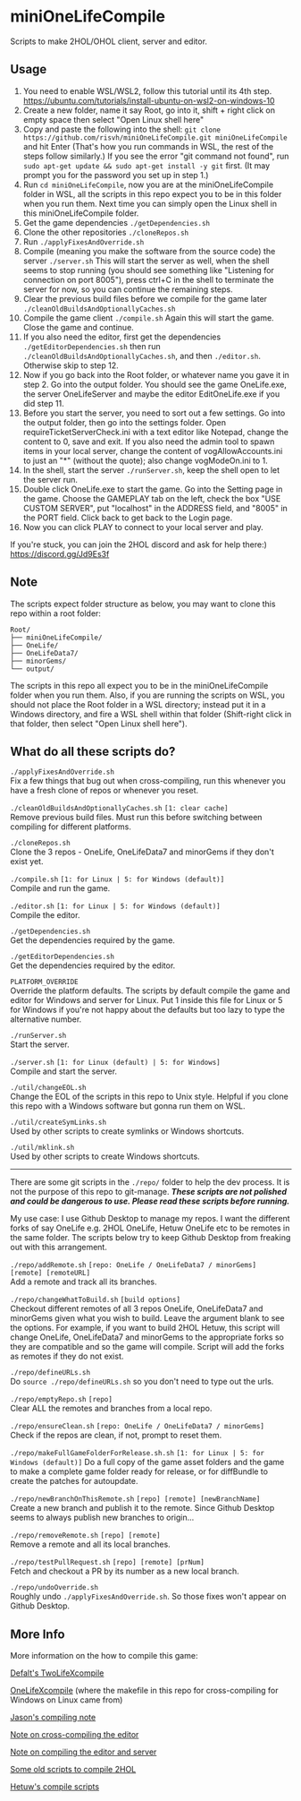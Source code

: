 # miniOneLifeCompile

Scripts to make 2HOL/OHOL client, server and editor.

## Usage

1. You need to enable WSL/WSL2, follow this tutorial until its 4th step. https://ubuntu.com/tutorials/install-ubuntu-on-wsl2-on-windows-10
2. Create a new folder, name it say Root, go into it, shift + right click on empty space then select "Open Linux shell here"
3. Copy and paste the following into the shell: `git clone https://github.com/risvh/miniOneLifeCompile.git miniOneLifeCompile` and hit Enter (That's how you run commands in WSL, the rest of the steps follow similarly.) If you see the error "git command not found", run `sudo apt-get update && sudo apt-get install -y git` first. (It may prompt you for the password you set up in step 1.)
4. Run `cd miniOneLifeCompile`, now you are at the miniOneLifeCompile folder in WSL, all the scripts in this repo expect you to be in this folder when you run them. Next time you can simply open the Linux shell in this miniOneLifeCompile folder.
5. Get the game dependencies `./getDependencies.sh`
6. Clone the other repositories `./cloneRepos.sh`
7. Run `./applyFixesAndOverride.sh`
8. Compile (meaning you make the software from the source code) the server `./server.sh` This will start the server as well, when the shell seems to stop running (you should see something like "Listening for connection on port 8005"), press ctrl+C in the shell to terminate the server for now, so you can continue the remaining steps.
9. Clear the previous build files before we compile for the game later `./cleanOldBuildsAndOptionallyCaches.sh`
10. Compile the game client `./compile.sh` Again this will start the game. Close the game and continue.
11. If you also need the editor, first get the dependencies `./getEditorDependencies.sh` then run  `./cleanOldBuildsAndOptionallyCaches.sh`, and then `./editor.sh`. Otherwise skip to step 12.
12. Now if you go back into the Root folder, or whatever name you gave it in step 2. Go into the output folder. You should see the game OneLife.exe, the server OneLifeServer and maybe the editor EditOneLife.exe if you did step 11.
13. Before you start the server, you need to sort out a few settings. Go into the output folder, then go into the settings folder. Open requireTicketServerCheck.ini with a text editor like Notepad, change the content to 0, save and exit. If you also need the admin tool to spawn items in your local server, change the content of vogAllowAccounts.ini to just an "*" (without the quote); also change vogModeOn.ini to 1.
13. In the shell, start the server `./runServer.sh`, keep the shell open to let the server run.
14. Double click OneLife.exe to start the game. Go into the Setting page in the game. Choose the GAMEPLAY tab on the left, check the box "USE CUSTOM SERVER", put "localhost" in the ADDRESS field, and "8005" in the PORT field. Click back to get back to the Login page.
15. Now you can click PLAY to connect to your local server and play.

If you're stuck, you can join the 2HOL discord and ask for help there:) https://discord.gg/Jd9Es3f


## Note 

The scripts expect folder structure as below, you may want to clone this repo within a root folder:
```
Root/
├── miniOneLifeCompile/
├── OneLife/
├── OneLifeData7/
├── minorGems/
└── output/
```

The scripts in this repo all expect you to be in the miniOneLifeCompile folder when you run them. Also, if you are running the scripts on WSL, you should not place the Root folder in a WSL directory; instead put it in a Windows directory, and fire a WSL shell within that folder (Shift-right click in that folder, then select "Open Linux shell here").

## What do all these scripts do?

`./applyFixesAndOverride.sh`  
Fix a few things that bug out when cross-compiling, run this whenever you have a fresh clone of repos or whenever you reset.

`./cleanOldBuildsAndOptionallyCaches.sh` `[1: clear cache]`  
Remove previous build files. Must run this before switching between compiling for different platforms.

`./cloneRepos.sh`  
Clone the 3 repos - OneLife, OneLifeData7 and minorGems if they don't exist yet.

`./compile.sh` `[1: for Linux | 5: for Windows (default)]`  
Compile and run the game.

`./editor.sh` `[1: for Linux | 5: for Windows (default)]`  
Compile the editor.

`./getDependencies.sh`  
Get the dependencies required by the game.

`./getEditorDependencies.sh`  
Get the dependencies required by the editor.

`PLATFORM_OVERRIDE`  
Override the platform defaults. The scripts by default compile the game and editor for Windows and server for Linux. Put 1 inside this file for Linux or 5 for Windows if you're not happy about the defaults but too lazy to type the alternative number.

`./runServer.sh`  
Start the server.

`./server.sh` `[1: for Linux (default) | 5: for Windows]`  
Compile and start the server.

`./util/changeEOL.sh`  
Change the EOL of the scripts in this repo to Unix style. Helpful if you clone this repo with a Windows software but gonna run them on WSL.

`./util/createSymLinks.sh`  
Used by other scripts to create symlinks or Windows shortcuts.

`./util/mklink.sh`  
Used by other scripts to create Windows shortcuts.

---

There are some git scripts in the `./repo/` folder to help the dev process. It is not the purpose of this repo to git-manage. ***These scripts are not polished and could be dangerous to use. Please read these scripts before running.***

My use case: I use Github Desktop to manage my repos. I want the different forks of say OneLife e.g. 2HOL OneLife, Hetuw OneLife etc to be remotes in the same folder. The scripts below try to keep Github Desktop from freaking out with this arrangement.

`./repo/addRemote.sh`  `[repo: OneLife / OneLifeData7 / minorGems] [remote] [remoteURL]`  
Add a remote and track all its branches.

`./repo/changeWhatToBuild.sh` `[build options]`  
Checkout different remotes of all 3 repos OneLife, OneLifeData7 and minorGems given what you wish to build. Leave the argument blank to see the options. For example, if you want to build 2HOL Hetuw, this script will change OneLife, OneLifeData7 and minorGems to the appropriate forks so they are compatible and so the game will compile. Script will add the forks as remotes if they do not exist.

`./repo/defineURLs.sh`  
Do `source ./repo/defineURLs.sh` so you don't need to type out the urls.

`./repo/emptyRepo.sh` `[repo]`  
Clear ALL the remotes and branches from a local repo.

`./repo/ensureClean.sh` `[repo: OneLife / OneLifeData7 / minorGems]`  
Check if the repos are clean, if not, prompt to reset them.

`./repo/makeFullGameFolderForRelease.sh.sh` `[1: for Linux | 5: for Windows (default)]`
Do a full copy of the game asset folders and the game to make a complete game folder ready for release, or for diffBundle to create the patches for autoupdate.

`./repo/newBranchOnThisRemote.sh`  `[repo] [remote] [newBranchName]`  
Create a new branch and publish it to the remote. Since Github Desktop seems to always publish new branches to origin...

`./repo/removeRemote.sh`  `[repo] [remote]`  
Remove a remote and all its local branches.

`./repo/testPullRequest.sh`  `[repo] [remote] [prNum]`  
Fetch and checkout a PR by its number as a new local branch.

`./repo/undoOverride.sh`  
Roughly undo `./applyFixesAndOverride.sh`. So those fixes won't appear on Github Desktop.


## More Info

More information on the how to compile this game:

[Defalt's TwoLifeXcompile](https://github.com/Defalt36/TwoLifeXcompile)

[OneLifeXcompile](https://github.com/Joriom/OneLifeXcompile) (where the makefile in this repo for cross-compiling for Windows on Linux came from)

[Jason's compiling note](http://onehouronelife.com/compileNotes.php?nocounter=1)

[Note on cross-compiling the editor](https://github.com/jasonrohrer/OneLife/blob/dba27afbcee804026962f9fae319540f45fd6e42/documentation/devProcess/mingwNotes.txt)

[Note on compiling the editor and server](https://github.com/jasonrohrer/OneLife/blob/dba27afbcee804026962f9fae319540f45fd6e42/documentation/EditorAndServerBuildNotes.txt)

[Some old scripts to compile 2HOL](https://github.com/twohoursonelife/2HOL)

[Hetuw's compile scripts](https://github.com/hetuw/OneLife/tree/master/scripts/hetuwScripts)
